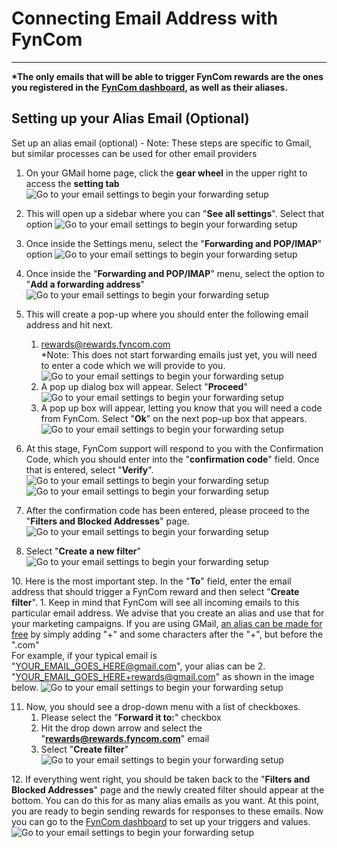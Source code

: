 # Connecting Email Address with FynCom

--------

**\*The only emails that will be able to trigger FynCom rewards are the ones you registered in the** [**FynCom dashboard**](https://dashboard.fyncom.com/)**, 
as well as their aliases.**

## Setting up your Alias Email (Optional)

Set up an alias email (optional) - Note: These steps are specific to Gmail, but similar processes can be used for other email providers

1. On your GMail home page, click the **gear wheel** in the upper right to access the **setting tab**
   ![Go to your email settings to begin your forwarding setup](https://fyncom-static-files.s3.us-west-1.amazonaws.com/help/fycomhelp-emailh-1.png)
2. This will open up a sidebar where you can "**See all settings**". Select that option
   ![Go to your email settings to begin your forwarding setup](https://fyncom-static-files.s3.us-west-1.amazonaws.com/help/fycomhelp-emailh-2.png)
3. Once inside the Settings menu, select the "**Forwarding and POP/IMAP**" option
   ![Go to your email settings to begin your forwarding setup](https://fyncom-static-files.s3.us-west-1.amazonaws.com/help/fycomhelp-emailh-3.png)
4. Once inside the "**Forwarding and POP/IMAP**" menu, select the option to "**Add a forwarding address**"
   ![Go to your email settings to begin your forwarding setup](https://fyncom-static-files.s3.us-west-1.amazonaws.com/help/fycomhelp-emailh-4.png)
5. This will create a pop-up where you should enter the following email address and hit next.
   1. [rewards@rewards.fyncom.com](mailto:rewards@rewards.fyncom.com) <br>
   \*Note: This does not start forwarding emails just yet, you will need to enter a code which we will provide to you.
      ![Go to your email settings to begin your forwarding setup](https://fyncom-static-files.s3.us-west-1.amazonaws.com/help/fycomhelp-emailh-5.png)
   2. A pop up dialog box will appear. Select "**Proceed**"
      ![Go to your email settings to begin your forwarding setup](https://fyncom-static-files.s3.us-west-1.amazonaws.com/help/fycomhelp-emailh-6.png)
   3. A pop up box will appear, letting you know that you will need a code from FynCom. Select "**Ok**" on the next pop-up box that appears.
      ![Go to your email settings to begin your forwarding setup](https://fyncom-static-files.s3.us-west-1.amazonaws.com/help/fycomhelp-emailh-7.png)
6. At this stage, FynCom support will respond to you with the Confirmation Code, which you should enter into the "**confirmation code**" field. Once that is 
entered, select "**Verify**".
   ![Go to your email settings to begin your forwarding setup](https://fyncom-static-files.s3.us-west-1.amazonaws.com/help/fycomhelp-emailh-8.png)
   ![Go to your email settings to begin your forwarding setup](https://fyncom-static-files.s3.us-west-1.amazonaws.com/help/fycomhelp-emailh-9.png)

7. After the confirmation code has been entered, please proceed to the "**Filters and Blocked Addresses**" page.
   ![Go to your email settings to begin your forwarding setup](https://fyncom-static-files.s3.us-west-1.amazonaws.com/help/fycomhelp-emailh-10.png)

8. Select "**Create a new filter**"
   ![Go to your email settings to begin your forwarding setup](https://fyncom-static-files.s3.us-west-1.amazonaws.com/help/fycomhelp-emailh-11.png)

[//]: # (todo you wnat to fix this up to reflect the new changes )
10. Here is the most important step. In the "**To**" field, enter the email address that should trigger a FynCom reward and then select "**Create filter**".
    1. Keep in mind that FynCom will see all incoming emails to this particular email address. We advise that you create an alias and use that for your marketing
    campaigns. If you are using GMail, [an alias can be made for free](https://support.google.com/mail/answer/22370?hl=en) by simply adding "+" and some 
    characters after the "+", but before the ".com"<br>
    For example, if your typical email is "[YOUR\_EMAIL\_GOES\_HERE@gmail.com](mailto:YOUR_EMAIL_GOES_HERE@gmail.com)", your alias can be 
    2. "[YOUR\_EMAIL\_GOES\_HERE+rewards@gmail.com](mailto:YOUR_EMAIL_GOES_HERE+rewards@gmail.com)" as shown in the image below.
       ![Go to your email settings to begin your forwarding setup](https://fyncom-static-files.s3.us-west-1.amazonaws.com/help/fycomhelp-emailh-12.png)

11. Now, you should see a drop-down menu with a list of checkboxes.
    1. Please select the "**Forward it to:**" checkbox
    2. Hit the drop down arrow and select the "[**rewards@rewards.fyncom.com**](mailto:rewards@rewards.fyncom.com)" email
    3. Select "**Create filter**"
       ![Go to your email settings to begin your forwarding setup](https://fyncom-static-files.s3.us-west-1.amazonaws.com/help/fycomhelp-emailh-13.png)

[//]: # (todo update this picture with the actual new email forwaridng address.)
12. If everything went right, you should be taken back to the "**Filters and Blocked Addresses**" page and the newly created filter should appear at the bottom. You can do this for as many alias emails as you want. At this point, you are ready to begin sending rewards for responses to these emails. Now you can go to the [FynCom dashboard](https://dashboard.fyncom.com/) to set up your triggers and values.
    ![Go to your email settings to begin your forwarding setup](https://fyncom-static-files.s3.us-west-1.amazonaws.com/help/fycomhelp-emailh-14.png)

